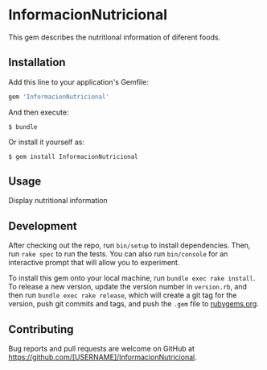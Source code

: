 # InformacionNutricional

This gem describes the nutritional information of diferent foods.

## Installation

Add this line to your application's Gemfile:

```ruby
gem 'InformacionNutricional'
```

And then execute:

    $ bundle

Or install it yourself as:

    $ gem install InformacionNutricional

## Usage

Display nutritional information

## Development

After checking out the repo, run `bin/setup` to install dependencies. Then, run `rake spec` to run the tests. You can also run `bin/console` for an interactive prompt that will allow you to experiment.

To install this gem onto your local machine, run `bundle exec rake install`. To release a new version, update the version number in `version.rb`, and then run `bundle exec rake release`, which will create a git tag for the version, push git commits and tags, and push the `.gem` file to [rubygems.org](https://rubygems.org).

## Contributing

Bug reports and pull requests are welcome on GitHub at https://github.com/[USERNAME]/InformacionNutricional.

